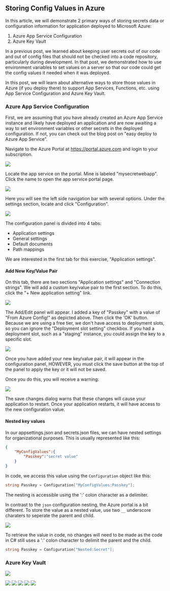 ## Storing Config Values in Azure
In this article, we will demonstrate 2 primary ways of storing secrets data or configuration information for application deployed to Microsoft Azure:
1) Azure App Service Configuration
2) Azure Key Vault

In a previous post, we learned about keeping user secrets out of our code and out of config files that should not be checked into a code repository, particularly during development. In that post, we demonstrated how to use environment variables to set values on a server so that our code could get the config values it needed when it was deployed.

In this post, we will learn about alternative ways to store those values in Azure (if you deploy there) to support App Services, Functions, etc. using App Service Configuration and Azure Key Vault.

### Azure App Service Configuration
First, we are assuming that you have already created an Azure App Service instance and likely have deployed an application and are now awaiting a way to set environment variables or other secrets in the deployed configuration. If not, you can check out the blog post on "easy deploy to Azure App Service".

Navigate to the Azure Portal at https://portal.azure.com and login to your subscription.

![](images/azure-key-storage/1-azure-services.jpg#screenshot)

Locate the app service on the portal. Mine is labeled "mysecretwebapp". Click the name to open the app service portal page.

![](images/azure-key-storage/2-app-service-portal.jpg#screenshot)

Here you will see the left side navigation bar with several options. Under the settings section, locate and click "Configuration".

![](images/azure-key-storage/3-configuration-panel.jpg#screenshot)

The configuration panel is divided into 4 tabs:
* Application settings
* General settings
* Default documents
* Path mappings

We are interested in the first tab for this exercise, "Application settings".

#### Add New Key/Value Pair

On this tab, there are two sections "Application settings" and "Connection strings". We will add a custom key/value pair to the first section. To do this, click the "+ New application setting" link.

![](images/azure-key-storage/4-add-app-config.jpg)

The Add/Edit panel will appear. I added a key of "Passkey" with a value of "From Azure Config!" as depicted above. Then click the 'OK' button. Because we are using a free tier, we don't have access to deployment slots, so you can ignore the "Deployment slot setting" checkbox. If you had a deployment slot, such as a "staging" instance, you could assign the key to a specific slot.

![](images/azure-key-storage/5-save-new-key.jpg)

Once you have added your new key/value pair, it will appear in the configuration panel, HOWEVER, you must click the save button at the top of the panel to apply the key or it will not be saved.

Once you do this, you will receive a warning:

![](images/azure-key-storage/6-save-warning.jpg)

The save changes dialog warns that these changes will cause your application to restart. Once your application restarts, it will have access to the new configuration value.

#### Nested key values
In our appsettings.json and secrets.json files, we can have nested settings for organizational purposes. This is usually represented like this:

```json
{
    "MyConfigValues":{
        "Passkey":"secret value"
    }
}
```
In code, we access this value using the `Configuration` object like this:

```c#
string Passkey = Configuration["MyConfigValues:Passkey"];
```

The nesting is accessible using the ':' colon character as a delimiter.

In contrast to the `json` configuration nesting, the Azure portal is a bit different. To store the value as a nested value, use two `__` underscore charaters to seperate the parent and child.

![](images/azure-key-storage/7-nested-secret.jpg)

To retrieve the value in code, no changes will need to be made as the code in C# still uses a ':' colon character to delimit the parent and the child.

```c#
string Passkey = Configuration["Nested:Secret"];
```

### Azure Key Vault


![](images/azure-key-storage/8-create-key-vault.jpg)

![](images/azure-key-storage/9-key-vault-setup.jpg)
![](images/azure-key-storage/10-access-policy.jpg)
![](images/azure-key-storage/11-networking.jpg)
![](images/azure-key-storage/12-tags.jpg)
![](images/azure-key-storage/13-review-screen.jpg)


